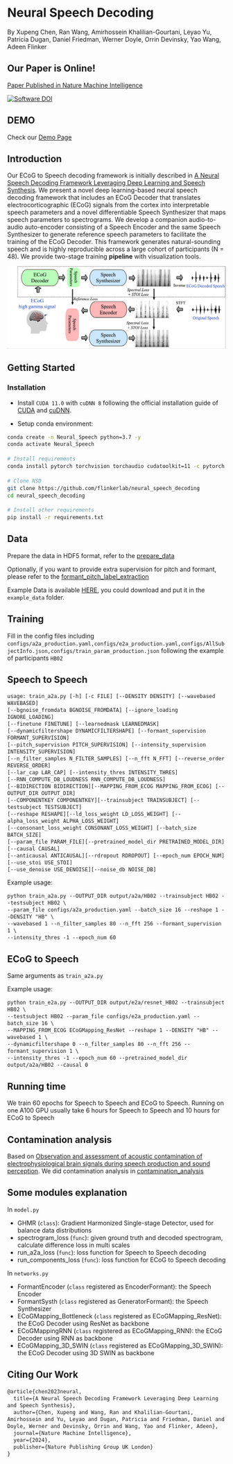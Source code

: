 # Neural Speech Decoding

By Xupeng Chen, Ran Wang, Amirhossein Khalilian-Gourtani, Leyao Yu, Patricia Dugan, Daniel Friedman, Werner Doyle, Orrin Devinsky, Yao Wang, Adeen Flinker

## Our Paper is Online!
[Paper Published in Nature Machine Intelligence](https://www.nature.com/articles/s42256-024-00824-8#citeas)


[![Software DOI](https://zenodo.org/badge/762555618.svg)](https://zenodo.org/doi/10.5281/zenodo.10719427)

## DEMO

Check our [Demo Page](https://xc1490.github.io/nsd/)

## Introduction
Our ECoG to Speech decoding framework is initially described in [A Neural Speech Decoding Framework Leveraging Deep Learning and Speech Synthesis](https://www.biorxiv.org/content/10.1101/2023.09.16.558028v1). We present a novel deep learning-based neural speech decoding framework that includes an ECoG Decoder that translates electrocorticographic (ECoG) signals from the cortex into interpretable speech parameters and a novel differentiable Speech Synthesizer that maps speech parameters to spectrograms. We develop a companion audio-to-audio auto-encoder consisting of a Speech Encoder and the same Speech Synthesizer to generate reference speech parameters to facilitate the training of the ECoG Decoder. This framework generates natural-sounding speech and is highly reproducible across a large cohort of participants (N = 48). We provide two-stage training **pipeline** with visualization tools.

<div align="center">
    <img src="fig/fig1.png" />
</div>

## Getting Started

### Installation

- Install `CUDA 11.0` with `cuDNN 8` following the official installation guide of [CUDA](https://docs.nvidia.com/cuda/cuda-installation-guide-linux/index.html) and [cuDNN](https://developer.nvidia.com/rdp/cudnn-archive).

- Setup conda environment:
```bash
conda create -n Neural_Speech python=3.7 -y
conda activate Neural_Speech

# Install requirements
conda install pytorch torchvision torchaudio cudatoolkit=11 -c pytorch -y

# Clone NSD
git clone https://github.com/flinkerlab/neural_speech_decoding
cd neural_speech_decoding

# Install other requirements
pip install -r requirements.txt
```

## Data

Prepare the data in HDF5 format, refer to the [prepare_data](notebooks/prepare_data.ipynb)

Optionally, if you want to provide extra supervision for pitch and formant, please refer to the [formant_pitch_label_extraction](notebooks/formant_pitch_label_extraction.ipynb)

Example Data is available [HERE](example_data/README.md), you could download and put it in the `example_data` folder.

## Training
Fill in the config files including `configs/a2a_production.yaml,configs/e2a_production.yaml,configs/AllSubjectInfo.json,configs/train_param_production.json` following the example of participants `HB02`

## Speech to Speech 

```shell
usage: train_a2a.py [-h] [-c FILE] [--DENSITY DENSITY] [--wavebased WAVEBASED]
[--bgnoise_fromdata BGNOISE_FROMDATA] [--ignore_loading IGNORE_LOADING] 
[--finetune FINETUNE] [--learnedmask LEARNEDMASK]
[--dynamicfiltershape DYNAMICFILTERSHAPE] [--formant_supervision FORMANT_SUPERVISION]
[--pitch_supervision PITCH_SUPERVISION] [--intensity_supervision INTENSITY_SUPERVISION]
[--n_filter_samples N_FILTER_SAMPLES] [--n_fft N_FFT] [--reverse_order REVERSE_ORDER]
[--lar_cap LAR_CAP] [--intensity_thres INTENSITY_THRES]
[--RNN_COMPUTE_DB_LOUDNESS RNN_COMPUTE_DB_LOUDNESS] 
[--BIDIRECTION BIDIRECTION][--MAPPING_FROM_ECOG MAPPING_FROM_ECOG] [--OUTPUT_DIR OUTPUT_DIR]
[--COMPONENTKEY COMPONENTKEY][--trainsubject TRAINSUBJECT] [--testsubject TESTSUBJECT]
[--reshape RESHAPE][--ld_loss_weight LD_LOSS_WEIGHT] [--alpha_loss_weight ALPHA_LOSS_WEIGHT]
[--consonant_loss_weight CONSONANT_LOSS_WEIGHT] [--batch_size BATCH_SIZE] 
[--param_file PARAM_FILE][--pretrained_model_dir PRETRAINED_MODEL_DIR] [--causal CAUSAL]
[--anticausal ANTICAUSAL][--rdropout RDROPOUT] [--epoch_num EPOCH_NUM] [--use_stoi USE_STOI]
[--use_denoise USE_DENOISE][--noise_db NOISE_DB]
```

Example usage:

```shell
python train_a2a.py --OUTPUT_DIR output/a2a/HB02 --trainsubject HB02 --testsubject HB02 \
--param_file configs/a2a_production.yaml --batch_size 16 --reshape 1 --DENSITY "HB" \
--wavebased 1 --n_filter_samples 80 --n_fft 256 --formant_supervision 1 \
--intensity_thres -1 --epoch_num 60
```

## ECoG to Speech

Same arguments as `train_a2a.py`

Example usage:

```
python train_e2a.py --OUTPUT_DIR output/e2a/resnet_HB02 --trainsubject HB02 \
--testsubject HB02 --param_file configs/e2a_production.yaml --batch_size 16 \
--MAPPING_FROM_ECOG ECoGMapping_ResNet --reshape 1 --DENSITY "HB" --wavebased 1 \
--dynamicfiltershape 0 --n_filter_samples 80 --n_fft 256 --formant_supervision 1 \
--intensity_thres -1 --epoch_num 60 --pretrained_model_dir output/a2a/HB02 --causal 0
```


## Running time
We train 60 epochs for Speech to Speech and ECoG to Speech. Running on one A100 GPU usually take 6 hours for Speech to Speech and 10 hours for ECoG to Speech

## Contamination analysis
Based on [Observation and assessment of acoustic contamination of electrophysiological brain signals during speech production and sound perception](https://iopscience.iop.org/article/10.1088/1741-2552/abb25e). We did contamination analysis in [contamination_analysis](contamination_analysis)

## Some modules explanation

In `model.py`

- GHMR (`class`): Gradient Harmonized Single-stage Detector, used for balance data distributions
- spectrogram_loss (`func`): given ground truth and decoded spectrogram, calculate difference loss in multi scales
- run_a2a_loss (`func`): loss function for Speech to Speech decoding
- run_components_loss (`func`): loss function for ECoG to Speech decoding

In `networks.py`

- FormantEncoder (`class` registered as EncoderFormant): the Speech Encoder
- FormantSysth (`class` registered as GeneratorFormant): the Speech Synthesizer
- ECoGMapping_Bottleneck (`class` registered as ECoGMapping_ResNet): the ECoG Decoder using ResNet as backbone
- ECoGMappingRNN (`class` registered as ECoGMapping_RNN): the ECoG Decoder using RNN as backbone
- ECoGMapping_3D_SWIN (`class` registered as ECoGMapping_3D_SWIN): the ECoG Decoder using 3D SWIN as backbone


## Citing Our Work
```dotnetcli
@article{chen2023neural,
  title={A Neural Speech Decoding Framework Leveraging Deep Learning and Speech Synthesis},
  author={Chen, Xupeng and Wang, Ran and Khalilian-Gourtani, Amirhossein and Yu, Leyao and Dugan, Patricia and Friedman, Daniel and Doyle, Werner and Devinsky, Orrin and Wang, Yao and Flinker, Adeen},
  journal={Nature Machine Intelligence},
  year={2024},
  publisher={Nature Publishing Group UK London}
}
```